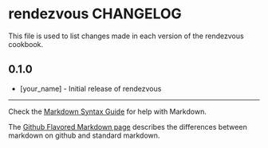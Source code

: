 rendezvous CHANGELOG
====================

This file is used to list changes made in each version of the rendezvous cookbook.

0.1.0
-----
- [your_name] - Initial release of rendezvous

- - -
Check the [Markdown Syntax Guide](http://daringfireball.net/projects/markdown/syntax) for help with Markdown.

The [Github Flavored Markdown page](http://github.github.com/github-flavored-markdown/) describes the differences between markdown on github and standard markdown.
